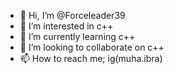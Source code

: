 - 👋 Hi, I’m @Forceleader39
- 👀 I’m interested in c++
- 🌱 I’m currently learning c++
- 💞️ I’m looking to collaborate on c++
- 📫 How to reach me; ig(muha.ibra)

<!---
Forceleader39/Forceleader39 is a ✨ special ✨ repository because its `README.md` (this file) appears on your GitHub profile.
You can click the Preview link to take a look at your changes.
--->
